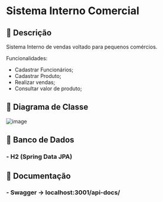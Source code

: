 # Sistema Interno Comercial

## 📝 Descrição

Sistema Interno de vendas voltado para pequenos comércios.

Funcionalidades:
- Cadastrar Funcionários;
- Cadastrar Produto;
- Realizar vendas;
- Consultar valor de produto;




##  📌 Diagrama de Classe 

![image](https://user-images.githubusercontent.com/69876702/141506707-8b426425-77c0-437c-a901-d868961da3b8.png)





##  🏦 Banco de Dados

### - H2 (Spring Data JPA)




##  🧾 Documentação

### - Swagger ->  localhost:3001/api-docs/

